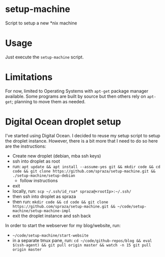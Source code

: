 # setup-machine
Script to setup a new *nix machine

# Usage
Just execute the `setup-machine` script.

# Limitations
For now, limited to Operating Systems with `apt-get` package manager available. Some programs are built by source but then others rely on `apt-get`; planning to move them as needed.

# Digital Ocean droplet setup

I've started using Digital Ocean. I decided to reuse my setup script to setup the droplet instance. However, there is a bit more that I need to do so here are the instructions:

- Create new droplet (debian, mba ssh keys)
- ssh into droplet as root
- run: `apt update && apt install --assume-yes git && mkdir code && cd code && git clone https://github.com/spraza/setup-machine.git && ./setup-machine/setup-debian`
    - follow instructions
- exit
- locally, run: `scp ~/.ssh/id_rsa* spraza@<rootIp>:~/.ssh/`
- then ssh into droplet as spraza
- then run: `mkdir code && cd code && git clone https://github.com/spraza/setup-machine.git && ~/code/setup-machine/setup-machine-impl`
- exit the droplet instance and ssh back

In order to start the webserver for my blog/website, run: 
- `~/code/setup-machine/start-website`
- in a separate tmux pane, run: `cd ~/code/github-repos/blog && eval $(ssh-agent) && git pull origin master && watch -n 15 git pull origin master`
